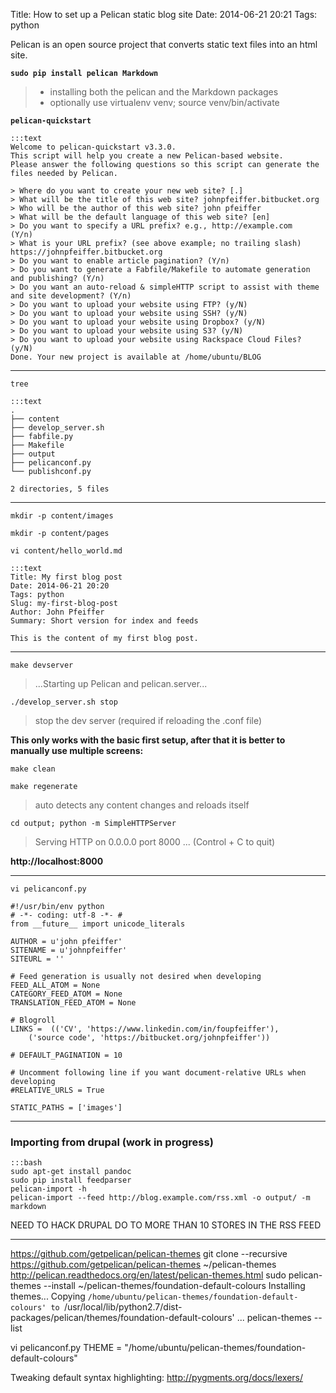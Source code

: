 Title: How to set up a Pelican static blog site
Date: 2014-06-21 20:21
Tags: python

Pelican is an open source project that converts static text files into an html site.


**`sudo pip install pelican Markdown `**
> - installing both the pelican and the Markdown packages
> - optionally use virtualenv venv; source venv/bin/activate

**`pelican-quickstart`**

    :::text
    Welcome to pelican-quickstart v3.3.0.
    This script will help you create a new Pelican-based website.
    Please answer the following questions so this script can generate the files needed by Pelican.

    > Where do you want to create your new web site? [.]
    > What will be the title of this web site? johnpfeiffer.bitbucket.org
    > Who will be the author of this web site? john pfeiffer
    > What will be the default language of this web site? [en]
    > Do you want to specify a URL prefix? e.g., http://example.com   (Y/n)
    > What is your URL prefix? (see above example; no trailing slash) https://johnpfeiffer.bitbucket.org
    > Do you want to enable article pagination? (Y/n)
    > Do you want to generate a Fabfile/Makefile to automate generation and publishing? (Y/n)
    > Do you want an auto-reload & simpleHTTP script to assist with theme and site development? (Y/n)
    > Do you want to upload your website using FTP? (y/N)
    > Do you want to upload your website using SSH? (y/N)
    > Do you want to upload your website using Dropbox? (y/N)
    > Do you want to upload your website using S3? (y/N)
    > Do you want to upload your website using Rackspace Cloud Files? (y/N)
    Done. Your new project is available at /home/ubuntu/BLOG

- - - 

`tree`

    :::text
    .
    ├── content
    ├── develop_server.sh
    ├── fabfile.py
    ├── Makefile
    ├── output
    ├── pelicanconf.py
    └── publishconf.py
    
    2 directories, 5 files

- - -

`mkdir -p content/images`

`mkdir -p content/pages`

`vi content/hello_world.md`

    :::text
    Title: My first blog post
    Date: 2014-06-21 20:20
    Tags: python
    Slug: my-first-blog-post
    Author: John Pfeiffer
    Summary: Short version for index and feeds

    This is the content of my first blog post.

- - - 

`make devserver`
> ...Starting up Pelican and pelican.server...

`./develop_server.sh stop`
>  stop the dev server (required if reloading the .conf file)

**This only works with the basic first setup, after that it is better to manually use multiple screens:**

`make clean`

`make regenerate`
> auto detects any content changes and reloads itself

`cd output; python -m SimpleHTTPServer`
> Serving HTTP on 0.0.0.0 port 8000 ... (Control + C to quit)

**http://localhost:8000**

- - -

```vi pelicanconf.py```

    #!/usr/bin/env python
    # -*- coding: utf-8 -*- #
    from __future__ import unicode_literals

    AUTHOR = u'john pfeiffer'
    SITENAME = u'johnpfeiffer'
    SITEURL = ''

    # Feed generation is usually not desired when developing
    FEED_ALL_ATOM = None
    CATEGORY_FEED_ATOM = None
    TRANSLATION_FEED_ATOM = None

    # Blogroll
    LINKS =  (('CV', 'https://www.linkedin.com/in/foupfeiffer'),
        ('source code', 'https://bitbucket.org/johnpfeiffer'))

    # DEFAULT_PAGINATION = 10

    # Uncomment following line if you want document-relative URLs when developing
    #RELATIVE_URLS = True

    STATIC_PATHS = ['images'] 

- - -

### Importing from drupal (work in progress) ###

    :::bash
    sudo apt-get install pandoc
    sudo pip install feedparser
    pelican-import -h
    pelican-import --feed http://blog.example.com/rss.xml -o output/ -m markdown

NEED TO HACK DRUPAL DO TO MORE THAN 10 STORES IN THE RSS FEED

- - -

https://github.com/getpelican/pelican-themes
git clone --recursive https://github.com/getpelican/pelican-themes ~/pelican-themes
http://pelican.readthedocs.org/en/latest/pelican-themes.html
sudo pelican-themes --install ~/pelican-themes/foundation-default-colours
  Installing themes...
  Copying `/home/ubuntu/pelican-themes/foundation-default-colours' to `/usr/local/lib/python2.7/dist-packages/pelican/themes/foundation-default-colours' ...
pelican-themes --list

vi pelicanconf.py
THEME = "/home/ubuntu/pelican-themes/foundation-default-colours"


Tweaking default syntax highlighting: http://pygments.org/docs/lexers/
